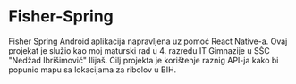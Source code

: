 # Fisher-Spring
Fisher Spring Android aplikacija napravljena uz pomoć React Native-a. Ovaj projekat je služio kao moj maturski rad u 4. razredu IT Gimnazije u SŠC "Nedžad Ibrišimović" Ilijaš. Cilj projekta je korištenje raznig API-ja kako bi popunio mapu sa lokacijama za ribolov u BIH.
